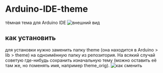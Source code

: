 # Arduino-IDE-theme
тёмная тема для Arduino IDE
![внешний вид](https://iimg.su/i/MNa9W)
## как установить
для установки нужно заменить папку theme (она находится в Arduino > lib > theme) на одноимённую папку из репозитория.
На всякий случай советую где-нибудь сохранить изначальную тему (можно оставить её там же, но поменять имя,  например theme_orig).
![как сменить](https://s.iimg.su/s/24/X9SnBohxfDn9mOaEUPjzoBq0PWD4y78k7UZC8FVp.png)
